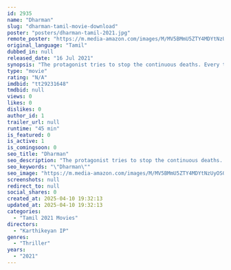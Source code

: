 ```yaml
---
id: 2935
name: "Dharman"
slug: "dharman-tamil-movie-download"
poster: "posters/dharman-tamil-2021.jpg"
remote_poster: "https://m.media-amazon.com/images/M/MV5BMmU5ZTY4MDYtNzUyOS00YTg0LWEwZjItZWY0NzA5YTFlZGZhXkEyXkFqcGdeQXVyNjIxMzM3MTk@._V1_SX300.jpg"
original_language: "Tamil"
dubbed_in: null
released_date: "16 Jul 2021"
synopsis: "The protagonist tries to stop the continuous deaths. Every time he tries to stop the deaths, the type of deaths and the number of deaths increase. Eventually the protagonist is shocked to discover that one scientific reason for al..."
type: "movie"
rating: "N/A"
imdbid: "tt29231648"
tmdbid: null
views: 0
likes: 0
dislikes: 0
author_id: 1
trailer_url: null
runtime: "45 min"
is_featured: 0
is_active: 1
is_comingsoon: 0
seo_title: "Dharman"
seo_description: "The protagonist tries to stop the continuous deaths. Every time he tries to stop the deaths, the type of deaths and the number of deaths increase. Eventually the protagonist is shocked to discover that one scientific reason for al..."
seo_keywords: "\"Dharman\""
seo_image: "https://m.media-amazon.com/images/M/MV5BMmU5ZTY4MDYtNzUyOS00YTg0LWEwZjItZWY0NzA5YTFlZGZhXkEyXkFqcGdeQXVyNjIxMzM3MTk@._V1_SX300.jpg"
screenshots: null
redirect_to: null
social_shares: 0
created_at: 2025-04-10 19:32:13
updated_at: 2025-04-10 19:32:13
categories:
  - "Tamil 2021 Movies"
directors:
  - "Karthikeyan IP"
genres:
  - "Thriller"
years:
  - "2021"
---
```

